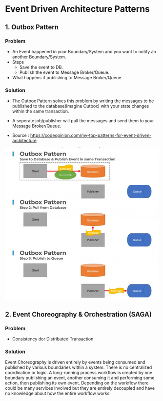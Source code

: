 # Event Driven Architecture Patterns

## 1. Outbox Pattern
### Problem
- An Event happened in your Boundary/System and you want to notify an another Boundary/System.
- Steps
  -  Save the event to DB.
  -  Publish the event to Message Broker/Queue.
- What happens if publishing to Message Broker/Queue.

### Solution
- The Outbox Pattern solves this problem by writing the messages to be published to the database(Imagine Outbox) with your state changes within the same transaction. 
- A seperate job/publisher will pull the messages and send them to your Message Broker/Queue.

- Source : https://codeopinion.com/my-top-patterns-for-event-driven-architecture

![Image](Outbox-Pattern-Fig.jpg)

## 2. Event Choreography & Orchestration (SAGA)
### Problem
- Consistency dor Distributed Transaction

### Solution

Event Choreography is driven entirely by events being consumed and published by various boundaries within a system. There is no centralized coordination or logic. A long-running process workflow is created by one boundary publishing an event, another consuming it and performing some action, then publishing its own event. Depending on the workflow there could be many services involved but they are entirely decoupled and have no knowledge about how the entire workflow works.
